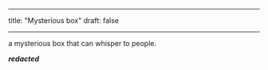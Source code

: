 
---
title: "Mysterious box"
draft: false

---

a mysterious box that can whisper to people.

***redacted***